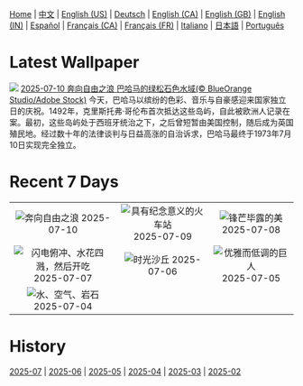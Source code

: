 [Home](../README.md) | [中文](zh-CN.md) | [English (US)](en-US.md) | [Deutsch](de-DE.md) | [English (CA)](en-CA.md) | [English (GB)](en-GB.md) | [English (IN)](en-IN.md) | [Español](es-ES.md) | [Français (CA)](fr-CA.md) | [Français (FR)](fr-FR.md) | [Italiano](it-IT.md) | [日本語](ja-JP.md) | [Português](pt-BR.md)

# Latest Wallpaper
![](https://www.bing.com/th?id=OHR.BahamaBlues_ZH-CN8134624828_UHD.jpg)
[2025-07-10 奔向自由之浪 巴哈马的绿松石色水域(© BlueOrange Studio/Adobe Stock)](https://www.bing.com/th?id=OHR.BahamaBlues_ZH-CN8134624828_UHD.jpg)
今天，巴哈马以缤纷的色彩、音乐与自豪感迎来国家独立日的庆祝。1492年，克里斯托弗·哥伦布首次抵达这些岛屿，自此被欧洲人记录在案。最初，这些岛屿处于西班牙统治之下，之后曾短暂由美国控制，随后成为英国殖民地。经过数十年的法律谈判与日益高涨的自治诉求，巴哈马最终于1973年7月10日实现完全独立。

# Recent 7 Days
|  |  |  |
|:---:|:---:|:---:|
| ![](https://www.bing.com/th?id=OHR.BahamaBlues_ZH-CN8134624828_400x240.jpg "奔向自由之浪") 2025-07-10 | ![](https://www.bing.com/th?id=OHR.ConstitucionStation_ZH-CN7962568053_400x240.jpg "具有纪念意义的火车站") 2025-07-09 | ![](https://www.bing.com/th?id=OHR.SecedaPeak_ZH-CN7633793128_400x240.jpg "锋芒毕露的美") 2025-07-08 |
| ![](https://www.bing.com/th?id=OHR.ShetlandGannets_ZH-CN7279521125_400x240.jpg "闪电俯冲、水花四溅，然后开吃") 2025-07-07 | ![](https://www.bing.com/th?id=OHR.MesquiteFlats_ZH-CN7152959188_400x240.jpg "时光沙丘") 2025-07-06 | ![](https://www.bing.com/th?id=OHR.BolozonViaduct_ZH-CN6408632524_400x240.jpg "优雅而低调的巨人") 2025-07-05 |
| ![](https://www.bing.com/th?id=OHR.OroseiSardegna_ZH-CN5789138034_400x240.jpg "水、空气、岩石") 2025-07-04 |  |  |

# History
[2025-07](../archives/wallpaper/zh-CN/w_2025_07.md) | [2025-06](../archives/wallpaper/zh-CN/w_2025_06.md) | [2025-05](../archives/wallpaper/zh-CN/w_2025_05.md) | [2025-04](../archives/wallpaper/zh-CN/w_2025_04.md) | [2025-03](../archives/wallpaper/zh-CN/w_2025_03.md) | [2025-02](../archives/wallpaper/zh-CN/w_2025_02.md)
